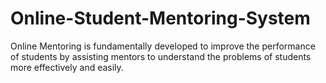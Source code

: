 # Online-Student-Mentoring-System

Online Mentoring is fundamentally developed to improve
the performance of students by assisting mentors to understand the problems of students more
effectively and easily.

